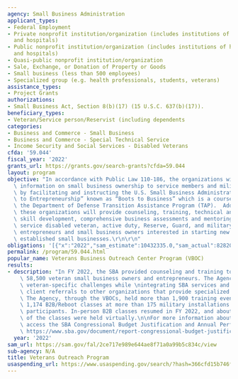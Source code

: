 ```yaml
---
agency: Small Business Administration
applicant_types:
- Federal Employment
- Private nonprofit institution/organization (includes institutions of higher education
  and hospitals)
- Public nonprofit institution/organization (includes institutions of higher education
  and hospitals)
- Quasi-public nonprofit institution/organization
- Sale, Exchange, or Donation of Property or Goods
- Small business (less than 500 employees)
- Specialized group (e.g. health professionals, students, veterans)
assistance_types:
- Project Grants
authorizations:
- Small Business Act, Section 8(b)(17) (15 U.S.C. 637(b)(17)).
beneficiary_types:
- Veteran/Service person/Reservist (including dependents
categories:
- Business and Commerce - Small Business
- Business and Commerce - Special Technical Service
- Income Security and Social Services - Disabled Veterans
cfda: '59.044'
fiscal_year: '2022'
grants_url: https://grants.gov/search-grants?cfda=59.044
layout: program
objective: "In accordance with Public Law 110-186, the organizations will provide\
  \ information on small business ownership to service members and military spouses\
  \ by facilitating and instructing the U.S. Small Business Administration’s “Introduction\
  \ to Entrepreneurship” known as “Boots to Business” which is a course offered within\
  \ the Department of Defense Transition Assistance Program (TAP).  Additionally,\
  \ these organizations will provide counseling, training, technical and financial\
  \ skill development, comprehensive business assessments and mentoring to veteran,\
  \ service disabled veteran, active duty, Reserve, Guard, and military spouse/survivor\
  \ entrepreneurs and small business owners interested in starting new or expanding/diversifying\
  \ established small businesses.\r\n\r\n"
obligations: '[{"x":"2022","sam_estimate":10432335.0,"sam_actual":8282094.0,"usa_spending_actual":9697339.83},{"x":"2023","sam_estimate":11720000.0,"sam_actual":0.0,"usa_spending_actual":12505967.44},{"x":"2024","sam_estimate":13220000.0,"sam_actual":0.0,"usa_spending_actual":15032263.79}]'
permalink: /program/59.044.html
popular_name: Veterans Business Outreach Center Program (VBOC)
results:
- description: "In FY 2022, the SBA provided counseling and training to more than\
    \ 58,500 veteran small business owners and entrepreneurs. The Agency addressed\
    \ veteran-specific challenges while \nintegrating SBA services and initiating\
    \ client referrals to other organizations that provide specialized offerings.\
    \ The Agency, through the VBOCs, held more than 1,900 training events which included\
    \ 1,174 B2B/Reboot classes at more than 175 military installations to over 219,000\
    \ participants. In-person B2B classes resumed in FY 2022, and about 25 percent\
    \ of the classes were held virtually.\n\nFor more information about SBA accomplishments,\
    \ access the SBA Congressional Budget Justification and Annual Performance Report:\
    \ https://www.sba.gov/document/report-congressional-budget-justification-annual-performance-report"
  year: '2022'
sam_url: https://sam.gov/fal/2ce717e989e644ae8f71a0a99b5c834c/view
sub-agency: N/A
title: Veterans Outreach Program
usaspending_url: https://www.usaspending.gov/search/?hash=366cfd15b746fbc6ac1539269c76f462
---
```

